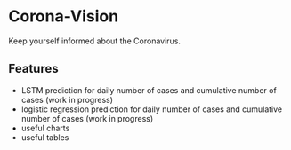 # Corona-Vision
Keep yourself informed about the Coronavirus.

## Features
- LSTM prediction for daily number of cases and cumulative number of cases (work in progress)
- logistic regression prediction for daily number of cases and cumulative number of cases (work in progress)
- useful charts
- useful tables
